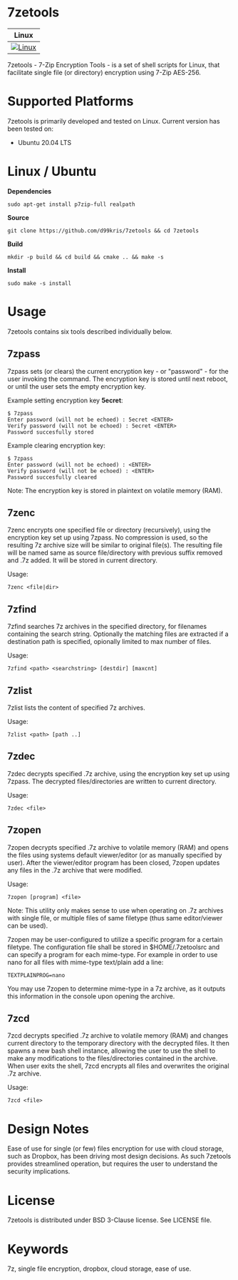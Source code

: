 7zetools
========

| **Linux** |
|-----------|
| [![Linux](https://github.com/d99kris/7zetools/workflows/Linux/badge.svg)](https://github.com/d99kris/7zetools/actions?query=workflow%3ALinux) |

7zetools - 7-Zip Encryption Tools - is a set of shell scripts for Linux, that
facilitate single file (or directory) encryption using 7-Zip AES-256.

Supported Platforms
===================
7zetools is primarily developed and tested on Linux. Current version has been tested on:
- Ubuntu 20.04 LTS

Linux / Ubuntu
==============

**Dependencies**

    sudo apt-get install p7zip-full realpath

**Source**

    git clone https://github.com/d99kris/7zetools && cd 7zetools

**Build**

    mkdir -p build && cd build && cmake .. && make -s

**Install**

    sudo make -s install

Usage
=====
7zetools contains six tools described individually below. 

7zpass
------
7zpass sets (or clears) the current encryption key - or "password" - for the 
user invoking the command. The encryption key is stored until next reboot, or
until the user sets the empty encryption key.

Example setting encryption key __5ecret__:

    $ 7zpass
    Enter password (will not be echoed) : 5ecret <ENTER>
    Verify password (will not be echoed) : 5ecret <ENTER>
    Password succesfully stored

Example clearing encryption key:

    $ 7zpass
    Enter password (will not be echoed) : <ENTER>
    Verify password (will not be echoed) : <ENTER>
    Password succesfully cleared

Note: The encryption key is stored in plaintext on volatile memory (RAM).

7zenc
-----
7zenc encrypts one specified file or directory (recursively), using the
encryption key set up using 7zpass. No compression is used, so the resulting
7z archive size will be similar to original file(s). The resulting file will be
named same as source file/directory with previous suffix removed and .7z added.
It will be stored in current directory.

Usage:

    7zenc <file|dir>

7zfind
------
7zfind searches 7z archives in the specified directory, for filenames
containing the search string. Optionally the matching files are
extracted if a destination path is specified, opionally limited to max
number of files.

Usage:

    7zfind <path> <searchstring> [destdir] [maxcnt]

7zlist
------
7zlist lists the content of specified 7z archives.

Usage:

    7zlist <path> [path ..]

7zdec
-----
7zdec decrypts specified .7z archive, using the encryption key set up using
7zpass. The decrypted files/directories are written to current directory.

Usage:

    7zdec <file>

7zopen
------
7zopen decrypts specified .7z archive to volatile memory (RAM) and opens the
files using systems default viewer/editor (or as manually specified by user). 
After the viewer/editor program has been closed, 7zopen updates any files in the
.7z archive that were modified.

Usage:

    7zopen [program] <file>

Note: This utility only makes sense to use when operating on .7z archives with
single file, or multiple files of same filetype (thus same editor/viewer can
be used).

7zopen may be user-configured to utilize a specific program for a certain
filetype. The configuration file shall be stored in $HOME/.7zetoolsrc and can 
specify a program for each mime-type. For example in order to use nano for all
files with mime-type text/plain add a line:

    TEXTPLAINPROG=nano

You may use 7zopen to determine mime-type in a 7z archive, as it outputs this 
information in the console upon opening the archive.

7zcd
----
7zcd decrypts specified .7z archive to volatile memory (RAM) and changes current
directory to the temporary directory with the decrypted files. It then spawns a
new bash shell instance, allowing the user to use the shell to make any 
modifications to the files/directories contained in the archive. When user exits
the shell, 7zcd encrypts all files and overwrites the original .7z archive.

Usage:

    7zcd <file>

Design Notes
============
Ease of use for single (or few) files encryption for use with cloud storage, 
such as Dropbox, has been driving most design decisions. As such 7zetools
provides streamlined operation, but requires the user to understand the
security implications.

License
=======
7zetools is distributed under BSD 3-Clause license. See LICENSE file.

Keywords
========
7z, single file encryption, dropbox, cloud storage, ease of use.

